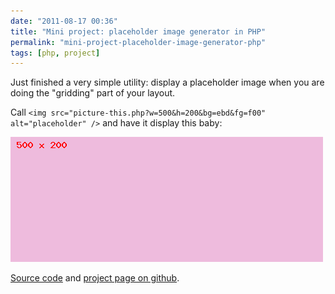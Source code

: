 ```yaml
---
date: "2011-08-17 00:36"
title: "Mini project: placeholder image generator in PHP"
permalink: "mini-project-placeholder-image-generator-php"
tags: [php, project]
---
```


Just finished a very simple utility: display a placeholder image when you are doing the "gridding" part of your layout.

Call `<img src="picture-this.php?w=500&h=200&bg=ebd&fg=f00" alt="placeholder" />` and have it display this baby:

![Placeholder example](https://github.com/chelmertz/picture-this/raw/master/picture-this-example-1.png)

[Source code](https://github.com/chelmertz/picture-this) and [project page on github](http://chelmertz.github.com/picture-this/).
